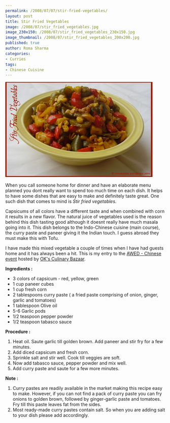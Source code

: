 ```yaml
--- 
permalink: /2008/07/07/stir-fried-vegetables/
layout: post
title: Stir Fried Vegetables
image: /2008/07/stir_fried_vegetables.jpg
image_230x150: /2008/07/stir_fried_vegetables_230x150.jpg
image_thumbnail: /2008/07/stir_fried_vegetables_200x200.jpg
published: true
author: Roma Sharma
categories: 
- Curries
tags:
- Chinese Cuisine
---
```

<a href="/2008/07/stir_fried_vegetables.jpg"><img class="alignnone size-full wp-image-386" src="/2008/07/stir_fried_vegetables.jpg" alt="" width="464" height="299" /></a>

When you call someone home for dinner and have an elaborate menu planned you dont really want to spend too much time on each dish. It helps to have some dishes that are easy to make and definitely taste great. One such dish that comes to mind is <em>Stir fried vegetables</em>.

Capsicums of all colors have a different taste and when combined with corn it results in a new flavor. The natural juice of vegetables used is the reason behind this dish tasting good although it doesnt really have much masala going into it.
This dish belongs to the Indo-Chinese cuisine (main course), the curry paste and paneer giving it the Indian touch. I guess abroad they must make this with Tofu.

I have made this mixed vegetable a couple of times when I have had guests home and it has always been a hit. This is my entry to the <a href="http://culinarybazaar.blogspot.com/2008/06/huan-yin-to-awed-event-with-theme.html">AWED - Chinese event</a> hosted by <a href="http://culinarybazaar.blogspot.com">OK's Culinary Bazaar</a>.

<strong>Ingredients :</strong>
<ul>
	<li>3 colors of capsicum - red, yellow, green</li>
	<li>1 cup paneer cubes</li>
	<li>1 cup fresh corn</li>
	<li>2 tablespoons curry paste ( a fried paste comprising of onion, ginger, garlic and tomatoes)</li>
	<li>1 tablespoon Olive oil</li>
	<li>5-6 Garlic pods</li>
	<li>1/2 teaspoon pepper powder</li>
	<li>1/2 teaspoon tabasco sauce</li>
</ul>
<strong>Procedure :</strong>
<ol>
	<li>Heat oil. Saute garlic till golden brown. Add paneer and stir fry for a few minutes.</li>
	<li>Add diced capsicum and fresh corn.</li>
	<li>Sprinkle salt and stir well. Cook till veggies are soft.</li>
	<li>Now add tabasco sauce, pepper powder and mix well.</li>
	<li>Add curry paste and saute for a few more minutes.</li>
</ol>
<strong>Note :</strong>
<ol>
	<li>Curry pastes are readily available in the market making this recipe easy to make. However, if you can not find a pack of curry paste you can fry onions to golden brown, followed by ginger-garlic paste and tomatoes. Fry till this paste leaves fat from the sides.</li>
	<li>Most ready-made curry pastes contain salt. So when you are adding salt to your dish please add accordingly.</li>
</ol>
